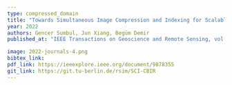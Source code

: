 ```yaml
---
type: compressed_domain
title: "Towards Simultaneous Image Compression and Indexing for Scalable Content-Based Retrieval in Remote Sensing"
year: 2022
authors: Gencer Sumbul, Jun Xiang, Begüm Demir
published_at: "IEEE Transactions on Geoscience and Remote Sensing, vol. 60, 10.1109/TGRS.2022.3204914, 2022"

image: 2022-journals-4.png
bibtex_link:
pdf_link: https://ieeexplore.ieee.org/document/9878355
git_link: https://git.tu-berlin.de/rsim/SCI-CBIR
---
```

